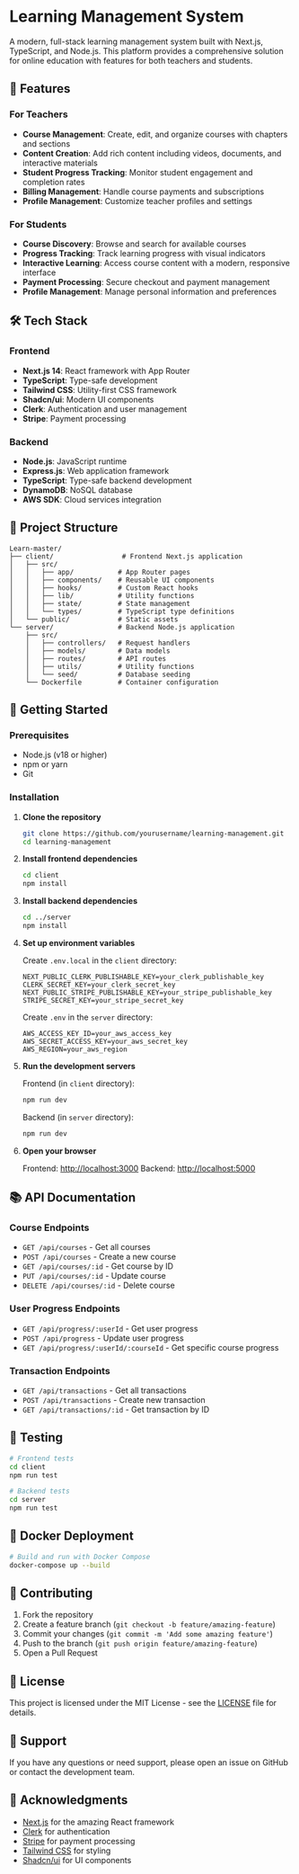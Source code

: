 # Learning Management System

A modern, full-stack learning management system built with Next.js, TypeScript, and Node.js. This platform provides a comprehensive solution for online education with features for both teachers and students.

## 🚀 Features

### For Teachers
- **Course Management**: Create, edit, and organize courses with chapters and sections
- **Content Creation**: Add rich content including videos, documents, and interactive materials
- **Student Progress Tracking**: Monitor student engagement and completion rates
- **Billing Management**: Handle course payments and subscriptions
- **Profile Management**: Customize teacher profiles and settings

### For Students
- **Course Discovery**: Browse and search for available courses
- **Progress Tracking**: Track learning progress with visual indicators
- **Interactive Learning**: Access course content with a modern, responsive interface
- **Payment Processing**: Secure checkout and payment management
- **Profile Management**: Manage personal information and preferences

## 🛠️ Tech Stack

### Frontend
- **Next.js 14**: React framework with App Router
- **TypeScript**: Type-safe development
- **Tailwind CSS**: Utility-first CSS framework
- **Shadcn/ui**: Modern UI components
- **Clerk**: Authentication and user management
- **Stripe**: Payment processing

### Backend
- **Node.js**: JavaScript runtime
- **Express.js**: Web application framework
- **TypeScript**: Type-safe backend development
- **DynamoDB**: NoSQL database
- **AWS SDK**: Cloud services integration

## 📁 Project Structure

```
Learn-master/
├── client/                 # Frontend Next.js application
│   ├── src/
│   │   ├── app/           # App Router pages
│   │   ├── components/    # Reusable UI components
│   │   ├── hooks/         # Custom React hooks
│   │   ├── lib/           # Utility functions
│   │   ├── state/         # State management
│   │   └── types/         # TypeScript type definitions
│   └── public/            # Static assets
└── server/                # Backend Node.js application
    ├── src/
    │   ├── controllers/   # Request handlers
    │   ├── models/        # Data models
    │   ├── routes/        # API routes
    │   ├── utils/         # Utility functions
    │   └── seed/          # Database seeding
    └── Dockerfile         # Container configuration
```

## 🚀 Getting Started

### Prerequisites
- Node.js (v18 or higher)
- npm or yarn
- Git

### Installation

1. **Clone the repository**
   ```bash
   git clone https://github.com/yourusername/learning-management.git
   cd learning-management
   ```

2. **Install frontend dependencies**
   ```bash
   cd client
   npm install
   ```

3. **Install backend dependencies**
   ```bash
   cd ../server
   npm install
   ```

4. **Set up environment variables**
   
   Create `.env.local` in the `client` directory:
   ```env
   NEXT_PUBLIC_CLERK_PUBLISHABLE_KEY=your_clerk_publishable_key
   CLERK_SECRET_KEY=your_clerk_secret_key
   NEXT_PUBLIC_STRIPE_PUBLISHABLE_KEY=your_stripe_publishable_key
   STRIPE_SECRET_KEY=your_stripe_secret_key
   ```

   Create `.env` in the `server` directory:
   ```env
   AWS_ACCESS_KEY_ID=your_aws_access_key
   AWS_SECRET_ACCESS_KEY=your_aws_secret_key
   AWS_REGION=your_aws_region
   ```

5. **Run the development servers**

   Frontend (in `client` directory):
   ```bash
   npm run dev
   ```

   Backend (in `server` directory):
   ```bash
   npm run dev
   ```

6. **Open your browser**
   
   Frontend: [http://localhost:3000](http://localhost:3000)
   Backend: [http://localhost:5000](http://localhost:5000)

## 📚 API Documentation

### Course Endpoints
- `GET /api/courses` - Get all courses
- `POST /api/courses` - Create a new course
- `GET /api/courses/:id` - Get course by ID
- `PUT /api/courses/:id` - Update course
- `DELETE /api/courses/:id` - Delete course

### User Progress Endpoints
- `GET /api/progress/:userId` - Get user progress
- `POST /api/progress` - Update user progress
- `GET /api/progress/:userId/:courseId` - Get specific course progress

### Transaction Endpoints
- `GET /api/transactions` - Get all transactions
- `POST /api/transactions` - Create new transaction
- `GET /api/transactions/:id` - Get transaction by ID

## 🧪 Testing

```bash
# Frontend tests
cd client
npm run test

# Backend tests
cd server
npm run test
```

## 🐳 Docker Deployment

```bash
# Build and run with Docker Compose
docker-compose up --build
```

## 📝 Contributing

1. Fork the repository
2. Create a feature branch (`git checkout -b feature/amazing-feature`)
3. Commit your changes (`git commit -m 'Add some amazing feature'`)
4. Push to the branch (`git push origin feature/amazing-feature`)
5. Open a Pull Request

## 📄 License

This project is licensed under the MIT License - see the [LICENSE](LICENSE) file for details.

## 🤝 Support

If you have any questions or need support, please open an issue on GitHub or contact the development team.

## 🙏 Acknowledgments

- [Next.js](https://nextjs.org/) for the amazing React framework
- [Clerk](https://clerk.com/) for authentication
- [Stripe](https://stripe.com/) for payment processing
- [Tailwind CSS](https://tailwindcss.com/) for styling
- [Shadcn/ui](https://ui.shadcn.com/) for UI components
